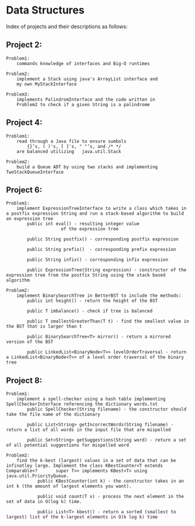 # Data Structures
Index of projects and their descriptions as follows:


## Project 2:
	Problem1:
		commands knowledge of interfaces and Big-O runtimes 
		
	Problem2:
		implement a Stack using java's ArrayList interface and 
		my own MyStackInterface
		
	Problem3:
		implements PalindromInterface and the code written in
		Problem2 to check if a given String is a palindrome
		

## Project 4:
	Problem1:
		read through a Java file to ensure sumbols 
			{}’s, ( )'s, [ ]'s, " "’s, and /* */ 
		are balanced utilizing   java.util.Stack
		
	Problem2:
		build a Queue ADT by using two stacks and implementing TwoStackQueueInterface
	
		
## Project 6:
	Problem1:
		implement ExpressionTreeInterface to write a class which takes in a postfix expression String and run a stack-based algorithm to build an expression tree
			public int eval() - resulting integer value 
					     of the expression tree 

			public String postfix() - corresponding postfix expression

			public String prefix()	- corresponding prefix expression

			public String infix() - corresponding infix expression		   

			public ExpressionTree(String expression) - constructor of the expression tree from the postfix String using the stack based algorithm
									     
	Problem2:
		implement BinarySearchTree in BetterBST to include the methods:
			public int height() - return the height of the BST
			
			public T imbalance() - check if tree is balanced
			
			public T smallestGreaterThan(T t) - find the smallest value in the BST that is larger than t
			
			public BinarySearchTree<T> mirror() - return a mirrored version of the BST
			
			public LinkedList<BinaryNode<T>> levelOrderTraversal - return a LinkedList<BinaryNode<T>> of a level order traversal of the binary tree
			
## Project 8:
	Problem1:
		implement a spell-checker using a hash table implementing SpellCheckerInterface referencing the dictionary words.txt
			public SpellChecker(String filename) - the constructor should take the file name of the dictionary

			public List<String> getIncorrectWords(String filename) - return a list of all words in the input file that are mispelled

			public Set<String> getSuggestions(String word) - return a set of all potential suggestions for mispelled word
	
	Problem2:
		find the k-best (largest) values in a set of data that can be infinatley large. Implement the class KBestCounter<T extends Comparable<?       super T>> implements KBest<T> using java.util.PriorityQueue.			
				public KBestCounter(int k) - the constructor takes in an int k (the amount of largest elements you want). 

				public void count(T x) - process the next element in the set of data in O(log k) time.

				public List<T> kbest() - return a sorted (smallest to largest) list of the k-largest elements in O(k log k) time

